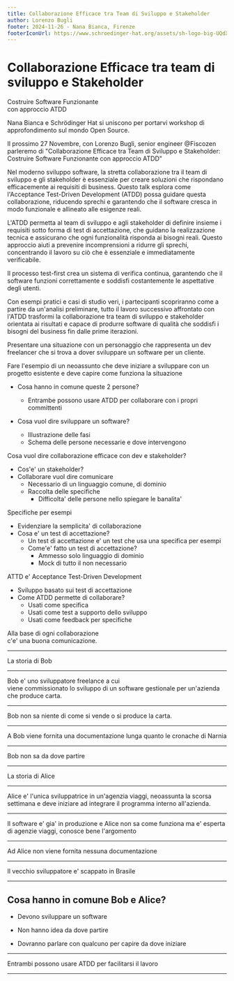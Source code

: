 ```yaml
---
title: Collaborazione Efficace tra Team di Sviluppo e Stakeholder
author: Lorenzo Bugli
footer: 2024-11-26 - Nana Bianca, Firenze
footerIconUrl: https://www.schroedinger-hat.org/assets/sh-logo-big-UQdXK547.png
---
```


# Collaborazione Efficace tra team di sviluppo e Stakeholder
Costruire Software Funzionante  
con approccio ATDD

<!-- hidden-start -->
Nana Bianca e Schrödinger Hat si uniscono per portarvi workshop di
approfondimento sul mondo Open Source.

Il prossimo 27 Novembre, con Lorenzo Bugli, senior engineer @Fiscozen parleremo
di "Collaborazione Efficace tra Team di Sviluppo e Stakeholder: Costruire
Software Funzionante con approccio ATDD"

Nel moderno sviluppo software, la stretta collaborazione tra il team di sviluppo
e gli stakeholder è essenziale per creare soluzioni che rispondano efficacemente
ai requisiti di business. Questo talk esplora come l'Acceptance Test-Driven
Development (ATDD) possa guidare questa collaborazione, riducendo sprechi e
garantendo che il software cresca in modo funzionale e allineato alle esigenze
reali.

L'ATDD permetta al team di sviluppo e agli stakeholder di definire insieme i
requisiti sotto forma di test di accettazione, che guidano la realizzazione
tecnica e assicurano che ogni funzionalità risponda ai bisogni reali. Questo
approccio aiuti a prevenire incomprensioni a ridurre gli sprechi, concentrando
il lavoro su ciò che è essenziale e immediatamente verificabile.

Il processo test-first crea un sistema di verifica continua, garantendo che il
software funzioni correttamente e soddisfi costantemente le aspettative degli
utenti.

Con esempi pratici e casi di studio veri, i partecipanti scopriranno come a
partire da un'analisi preliminare, tutto il lavoro successivo affrontato con
l'ATDD trasformi la collaborazione tra team di sviluppo e stakeholder orientata
ai risultati e capace di produrre software di qualità che soddisfi i bisogni del
business fin dalle prime iterazioni.
<!-- hidden-end -->

<!-- hidden-start -->
Presentare una situazione con un personaggio che rappresenta un dev freelancer
che si trova a dover sviluppare un software per un cliente.

Fare l'esempio di un neoassunto che deve iniziare a sviluppare con un progetto
esistente e deve capire come funziona la situazione

- Cosa hanno in comune queste 2 persone?
  - Entrambe possono usare ATDD per collaborare con i propri committenti

- Cosa vuol dire sviluppare un software?
  - Illustrazione delle fasi
  - Schema delle persone necessarie e dove intervengono

Cosa vuol dire collaborazione efficace con dev e stakeholder?
- Cos'e' un stakeholder?
- Collaborare vuol dire comunicare
  - Necessario di un linguaggio comune, di dominio
  - Raccolta delle specifiche
    - Difficolta' delle persone nello spiegare le banalita'

Specifiche per esempi
  - Evidenziare la semplicita' di collaborazione
  - Cosa e' un test di accettazione?
    - Un test di accettazione e' un test che usa una specifica per esempi
    - Come'e' fatto un test di accettazione?
      - Ammesso solo linguaggio di dominio
      - Mock di tutto il non necessario

ATTD e' Acceptance Test-Driven Development
- Sviluppo basato sui test di accettazione
- Come ATDD permette di collaborare?
  - Usati come specifica
  - Usati come test a supporto dello sviluppo
  - Usati come feedback per specifiche 



Alla base di ogni collaborazione  
c'e' una buona comunicazione.
<!-- hidden-end -->

---

La storia di Bob

---

Bob e' uno sviluppatore freelance a cui \
viene commissionato lo sviluppo di un software gestionale per un'azienda che
produce carta.

---

Bob non sa niente di come si vende o si produce la carta.

---

A Bob viene fornita una documentazione lunga quanto le cronache di Narnia

---

Bob non sa da dove partire

---

La storia di Alice

---

Alice e' l'unica sviluppatrice in un'agenzia viaggi, neoassunta la scorsa
settimana e deve iniziare ad integrare il programma interno all'azienda.

---

Il software e' gia' in produzione e Alice non sa come funziona ma e' esperta
di agenzie viaggi, conosce bene l'argomento

---

Ad Alice non viene fornita nessuna documentazione

---

Il vecchio sviluppatore e' scappato in Brasile

---

## Cosa hanno in comune Bob e Alice?

- Devono sviluppare un software
<!-- .element class="fragment" -->
- Non hanno idea da dove partire 
<!-- .element class="fragment" -->
- Dovranno parlare con qualcuno per capire da dove iniziare
<!-- .element class="fragment" -->

---

Entrambi possono usare ATDD per facilitarsi il lavoro

---